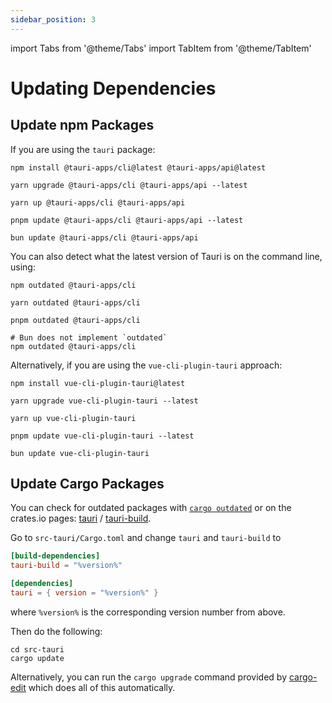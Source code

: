 ```yaml
---
sidebar_position: 3
---
```


import Tabs from '@theme/Tabs'
import TabItem from '@theme/TabItem'

# Updating Dependencies

## Update npm Packages

If you are using the `tauri` package:

<Tabs groupId="package-manager">
  <TabItem value="npm">

```shell
npm install @tauri-apps/cli@latest @tauri-apps/api@latest
```

  </TabItem>
  <TabItem value="Yarn Classic">

```shell
yarn upgrade @tauri-apps/cli @tauri-apps/api --latest
```

  </TabItem>
  <TabItem value="Yarn Berry">

```shell
yarn up @tauri-apps/cli @tauri-apps/api
```

  </TabItem>
  <TabItem value="pnpm">

```shell
pnpm update @tauri-apps/cli @tauri-apps/api --latest
```

  </TabItem>
  <TabItem value="Bun">

```shell
bun update @tauri-apps/cli @tauri-apps/api
```

  </TabItem>
</Tabs>

You can also detect what the latest version of Tauri is on the command line, using:

<Tabs groupId="package-manager">
  <TabItem value="npm">

```shell
npm outdated @tauri-apps/cli
```

  </TabItem>
  <TabItem value="Yarn">

```shell
yarn outdated @tauri-apps/cli
```

  </TabItem>
  <TabItem value="pnpm">

```shell
pnpm outdated @tauri-apps/cli
```

  </TabItem>
  <TabItem value="Bun">

```shell
# Bun does not implement `outdated`
npm outdated @tauri-apps/cli
```

  </TabItem>
</Tabs>

Alternatively, if you are using the `vue-cli-plugin-tauri` approach:

<Tabs groupId="package-manager">
  <TabItem value="npm">

```shell
npm install vue-cli-plugin-tauri@latest
```

  </TabItem>
  <TabItem value="Yarn Classic">

```shell
yarn upgrade vue-cli-plugin-tauri --latest
```

  </TabItem>
  <TabItem value="Yarn Berry">

```shell
yarn up vue-cli-plugin-tauri
```

  </TabItem>
  <TabItem value="pnpm">

```shell
pnpm update vue-cli-plugin-tauri --latest
```

  </TabItem>
  <TabItem value="Bun">

```shell
bun update vue-cli-plugin-tauri
```

  </TabItem>
</Tabs>

## Update Cargo Packages

You can check for outdated packages with [`cargo outdated`] or on the crates.io pages: [tauri] / [tauri-build].

Go to `src-tauri/Cargo.toml` and change `tauri` and `tauri-build` to

```toml
[build-dependencies]
tauri-build = "%version%"

[dependencies]
tauri = { version = "%version%" }
```

where `%version%` is the corresponding version number from above. <!-- TODO: (You can just use the `MAJOR.MINOR`) version, like `0.9`. -->

Then do the following:

```shell
cd src-tauri
cargo update
```

Alternatively, you can run the `cargo upgrade` command provided by [cargo-edit] which does all of this automatically.

[`cargo outdated`]: https://github.com/kbknapp/cargo-outdated
[tauri]: https://crates.io/crates/tauri/versions
[tauri-build]: https://crates.io/crates/tauri-build/versions
[cargo-edit]: https://github.com/killercup/cargo-edit
